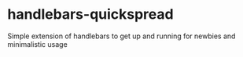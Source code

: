 handlebars-quickspread
======================

Simple extension of handlebars to get up and running for newbies and minimalistic usage
